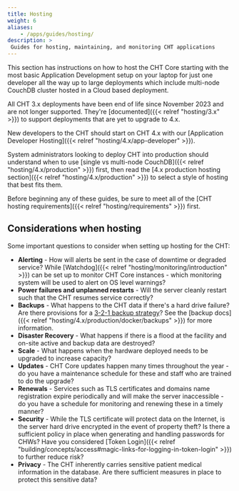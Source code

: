 ```yaml
---
title: Hosting
weight: 6
aliases:
    - /apps/guides/hosting/
description: >
 Guides for hosting, maintaining, and monitoring CHT applications
---
```


This section has instructions on how to host the CHT Core starting with the most basic Application Development setup on your laptop for just one developer all the way up to large deployments which include multi-node CouchDB cluster hosted in a Cloud based deployment.

All CHT 3.x deployments have been end of life since November 2023 and are not longer supported. They're [documented]({{< relref "hosting/3.x" >}}) to support deployments that are yet to upgrade to 4.x. 

New developers to the CHT should start on CHT 4.x with our [Application Developer Hosting]({{< relref "hosting/4.x/app-developer" >}}).

System administrators looking to deploy CHT into production should understand when to use [single vs multi-node CouchDB]({{< relref "hosting/4.x/production" >}}) first, then read the [4.x production hosting section]({{< relref "hosting/4.x/production" >}}) to select a style of hosting that best fits them.

Before beginning any of these guides, be sure to meet all of the [CHT hosting requirements]({{< relref "hosting/requirements" >}}) first.

## Considerations when hosting


Some important questions to consider when setting up hosting for the CHT: 
* **Alerting** - How will alerts be sent in the case of downtime or degraded service?  While [Watchdog]({{< relref "hosting/monitoring/introduction" >}}) can be set up to monitor CHT Core instances - which monitoring system will be used to alert on OS level warnings?
* **Power failures and unplanned restarts** - Will the server cleanly restart such that the CHT resumes service correctly?
* **Backups** - What happens to the CHT data if there's a hard drive failure? Are there provisions for a [3-2-1 backup strategy](https://en.wikipedia.org/wiki/Backup#Storage)? See the [backup docs]({{< relref "hosting/4.x/production/docker/backups" >}}) for more information.
* **Disaster Recovery** - What happens if there is a flood at the facility and on-site active and backup data are destroyed?
* **Scale** - What happens when the hardware deployed needs to be upgraded to increase capacity?
* **Updates** - CHT Core updates happen many times throughout the year - do you have a maintenance schedule for these and staff who are trained to do the upgrade?
* **Renewals** - Services such as TLS certificates and domains name registration expire periodically and will make the server inaccessible - do you have a schedule for monitoring and renewing these in a timely manner?
* **Security** - While the TLS certificate will protect data on the Internet, is the server hard drive encrypted in the event of property theft? Is there a sufficient policy in place when generating and handling passwords for CHWs?  Have you considered [Token Login]({{< relref "building/concepts/access#magic-links-for-logging-in-token-login" >}}) to further reduce risk?
* **Privacy** - The CHT inherently carries sensitive patient medical information in the database. Are there sufficient measures in place to protect this sensitive data?
